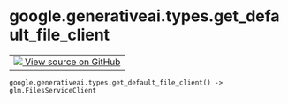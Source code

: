 
# google.generativeai.types.get_default_file_client

<!-- Insert buttons and diff -->

<table class="tfo-notebook-buttons tfo-api nocontent">
<td>
  <a target="_blank" href="https://github.com/google/generative-ai-python/blob/master/google/generativeai/client.py#L351-L352">
    <img src="https://www.tensorflow.org/images/GitHub-Mark-32px.png" />
    View source on GitHub
  </a>
</td>
</table>






<pre class="devsite-click-to-copy prettyprint lang-py tfo-signature-link">
<code>google.generativeai.types.get_default_file_client() -> glm.FilesServiceClient
</code></pre>



<!-- Placeholder for "Used in" -->
